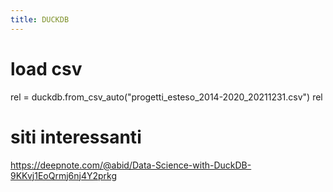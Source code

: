 ```yaml
---
title: DUCKDB
---
```


# load csv


rel = duckdb.from_csv_auto("progetti_esteso_2014-2020_20211231.csv")
rel






# siti interessanti

https://deepnote.com/@abid/Data-Science-with-DuckDB-9KKvj1EoQrmj6nj4Y2prkg